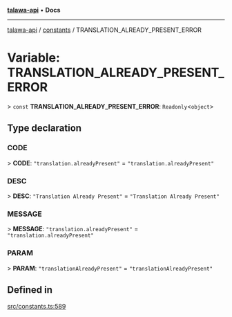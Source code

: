 [**talawa-api**](../../README.md) • **Docs**

***

[talawa-api](../../modules.md) / [constants](../README.md) / TRANSLATION\_ALREADY\_PRESENT\_ERROR

# Variable: TRANSLATION\_ALREADY\_PRESENT\_ERROR

\> `const` **TRANSLATION\_ALREADY\_PRESENT\_ERROR**: `Readonly`\<`object`\>

## Type declaration

### CODE

\> **CODE**: `"translation.alreadyPresent"` = `"translation.alreadyPresent"`

### DESC

\> **DESC**: `"Translation Already Present"` = `"Translation Already Present"`

### MESSAGE

\> **MESSAGE**: `"translation.alreadyPresent"` = `"translation.alreadyPresent"`

### PARAM

\> **PARAM**: `"translationAlreadyPresent"` = `"translationAlreadyPresent"`

## Defined in

[src/constants.ts:589](https://github.com/PalisadoesFoundation/talawa-api/blob/2f8fb6988cd34004fbbf76550c8eef691b861a19/src/constants.ts#L589)
